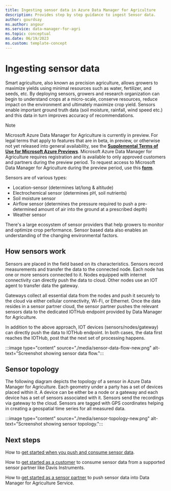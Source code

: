 ```yaml
---
title: Ingesting sensor data in Azure Data Manager for Agriculture
description: Provides step by step guidance to ingest Sensor data.
author: gourdsay
ms.author: angour
ms.service: data-manager-for-agri
ms.topic: conceptual
ms.date: 06/19/2023
ms.custom: template-concept
---
```


# Ingesting sensor data

Smart agriculture, also known as precision agriculture, allows growers to maximize yields using minimal resources such as water, fertilizer, and seeds, etc. By deploying sensors, growers and research organization can begin to understand crops at a micro-scale, conserve resources, reduce impact on the environment and ultimately maximize  crop yield. Sensors enable important ground truth data (soil moisture, rainfall, wind speed etc.) and this data in turn improves accuracy of recommendations. 

> [!NOTE]
> Microsoft Azure Data Manager for Agriculture is currently in preview. For legal terms that apply to features that are in beta, in preview, or otherwise not yet released into general availability, see the [**Supplemental Terms of Use for Microsoft Azure Previews**](https://azure.microsoft.com/support/legal/preview-supplemental-terms/).
> Microsoft Azure Data Manager for Agriculture requires registration and is available to only approved customers and partners during the preview period. To request access to Microsoft Data Manager for Agriculture during the preview period, use this [**form**](https://aka.ms/agridatamanager).

Sensors are of various types:
* Location-sensor (determines lat/long & altitude) 
* Electrochemical sensor (determines pH, soil nutrients) 
* Soil moisture sensor 
* Airflow sensor (determines the pressure required to push a pre-determined amount of air into the ground at a prescribed depth)
* Weather sensor 

There's a large ecosystem of sensor providers that help growers to monitor and optimize crop performance. Sensor based data also enables an understanding of the changing environmental factors.

## How sensors work

Sensors are placed in the field based on its characteristics. Sensors record measurements and transfer the data to the connected node. Each node has one or more sensors connected to it. Nodes equipped with internet connectivity can  directly push the data to cloud. Other nodes use an IOT agent to transfer data the gateway.

Gateways collect all essential data from the nodes and push it securely to the cloud via either cellular connectivity, Wi-Fi, or Ethernet. Once the data resides in a sensor partner cloud, the sensor partner pushes the relevant sensors data to the dedicated IOTHub endpoint provided by Data Manager for Agriculture.

In addition to the above approach, IOT devices (sensors/nodes/gateway) can directly push the data to IOTHub endpoint. In both cases, the data first reaches the IOTHub, post that the next set of processing happens.  

:::image type="content" source="./media/sensor-data-flow-new.png" alt-text="Screenshot showing sensor data flow.":::

## Sensor topology

The following diagram depicts the topology of a sensor in Azure Data Manager for Agriculture. Each geometry under a party has a set of devices placed within it. A device can be either be a node or a gateway and each device has a set of sensors associated with it. Sensors send the recordings via gateway to the cloud. Sensors are tagged with GPS coordinates helping in creating a geospatial time series for all measured data.

:::image type="content" source="./media/sensor-topology-new.png" alt-text="Screenshot showing sensor topology.":::

## Next steps

How to [get started when you push and consume sensor data](./how-to-set-up-sensor-as-customer-and-partner.md).

How to [get started as a customer](./how-to-set-up-sensors-customer.md) to consume sensor data from a supported sensor partner like Davis Instruments.

How to [get started as a sensor partner](./how-to-set-up-sensors-partner.md) to push sensor data into Data Manager for Agriculture Service.
